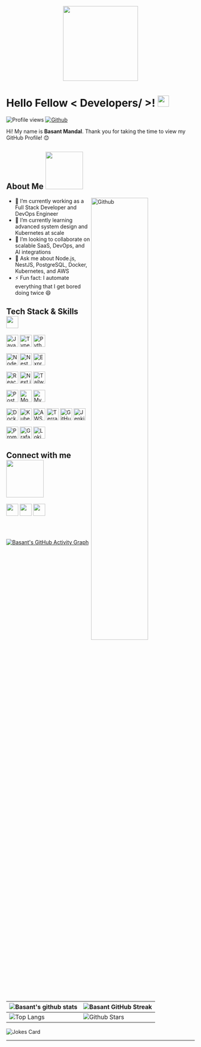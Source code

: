 <p align="center">
  <img width="200" src="https://raw.githubusercontent.com/abhisheknaiidu/abhisheknaiidu/master/code.gif">
</p>
<h1> Hello Fellow &lt; Developers/ &gt;! <img src="https://raw.githubusercontent.com/MartinHeinz/MartinHeinz/master/wave.gif" width="30px"> </h1>

<p><img src="https://visitor-badge.glitch.me/badge?page_id=worthym330.worthym330" alt="Profile views">
<a href="https://github.com/worthym330"><img src="https://img.shields.io/github/followers/worthym330?label=Follow&amp;style=social" alt="Github"></a></p>

<div size="20px"> Hi! My name is <strong>Basant Mandal</strong>. Thank you for taking the time to view my GitHub Profile! 😊</div>


<h2> About Me <img src="https://media0.giphy.com/media/KDDpcKigbfFpnejZs6/giphy.gif?cid=ecf05e47oy6f4zjs8g1qoiystc56cu7r9tb8a1fe76e05oty&amp;rid=giphy.gif" width="100px"></h2>
<img width="55%" align="right" alt="Github" src="https://raw.githubusercontent.com/onimur/.github/master/.resources/git-header.svg">
<ul>
<li>🔭 I’m currently working as a Full Stack Developer and DevOps Engineer</li>
<li>🌱 I’m currently learning advanced system design and Kubernetes at scale</li>
<li>👯 I’m looking to collaborate on scalable SaaS, DevOps, and AI integrations</li>
<li>💬 Ask me about Node.js, NestJS, PostgreSQL, Docker, Kubernetes, and AWS</li>
<li>⚡ Fun fact: I automate everything that I get bored doing twice 😄</li>
</ul>

<h2> Tech Stack & Skills <img src="https://media2.giphy.com/media/QssGEmpkyEOhBCb7e1/giphy.gif?cid=ecf05e47a0n3gi1bfqntqmob8g9aid1oyj2wr3ds3mg700bl&amp;rid=giphy.gif" width="32px"> </h2>

<!-- Programming Languages -->
<a href="#"><img width="32px" src="https://raw.githubusercontent.com/rahulbanerjee26/githubAboutMeGenerator/main/icons/javascript.svg" title="JavaScript"></a>
<a href="#"><img width="32px" src="https://raw.githubusercontent.com/rahulbanerjee26/githubAboutMeGenerator/main/icons/typescript.svg" title="TypeScript"></a>
<a href="#"><img width="32px" src="https://raw.githubusercontent.com/rahulbanerjee26/githubAboutMeGenerator/main/icons/python.svg" title="Python"></a>

<!-- Backend & Frameworks -->
<a href="#"><img width="32px" src="https://raw.githubusercontent.com/rahulbanerjee26/githubAboutMeGenerator/main/icons/nodejs.svg" title="Node.js"></a>
<a href="#"><img width="32px" src="https://raw.githubusercontent.com/rahulbanerjee26/githubAboutMeGenerator/main/icons/nestjs.svg" title="NestJS"></a>
<a href="#"><img width="32px" src="https://raw.githubusercontent.com/rahulbanerjee26/githubAboutMeGenerator/main/icons/express.svg" title="Express.js"></a>

<!-- Frontend -->
<a href="#"><img width="32px" src="https://raw.githubusercontent.com/rahulbanerjee26/githubAboutMeGenerator/main/icons/reactjs.svg" title="React.js"></a>
<a href="#"><img width="32px" src="https://raw.githubusercontent.com/rahulbanerjee26/githubAboutMeGenerator/main/icons/nextjs.svg" title="Next.js"></a>
<a href="#"><img width="32px" src="https://raw.githubusercontent.com/rahulbanerjee26/githubAboutMeGenerator/main/icons/tailwind.svg" title="Tailwind CSS"></a>

<!-- Databases -->
<a href="#"><img width="32px" src="https://raw.githubusercontent.com/rahulbanerjee26/githubAboutMeGenerator/main/icons/postgresql.svg" title="PostgreSQL"></a>
<a href="#"><img width="32px" src="https://raw.githubusercontent.com/rahulbanerjee26/githubAboutMeGenerator/main/icons/mongodb.svg" title="MongoDB"></a>
<a href="#"><img width="32px" src="https://raw.githubusercontent.com/rahulbanerjee26/githubAboutMeGenerator/main/icons/mysql.svg" title="MySQL"></a>

<!-- DevOps / Cloud -->
<a href="#"><img width="32px" src="https://raw.githubusercontent.com/rahulbanerjee26/githubAboutMeGenerator/main/icons/docker.svg" title="Docker"></a>
<a href="#"><img width="32px" src="https://raw.githubusercontent.com/rahulbanerjee26/githubAboutMeGenerator/main/icons/kubernetes.svg" title="Kubernetes"></a>
<a href="#"><img width="32px" src="https://raw.githubusercontent.com/rahulbanerjee26/githubAboutMeGenerator/main/icons/aws.svg" title="AWS"></a>
<a href="#"><img width="32px" src="https://raw.githubusercontent.com/rahulbanerjee26/githubAboutMeGenerator/main/icons/terraform.svg" title="Terraform"></a>
<a href="#"><img width="32px" src="https://raw.githubusercontent.com/rahulbanerjee26/githubAboutMeGenerator/main/icons/githubactions.svg" title="GitHub Actions"></a>
<a href="#"><img width="32px" src="https://raw.githubusercontent.com/rahulbanerjee26/githubAboutMeGenerator/main/icons/jenkins.svg" title="Jenkins"></a>

<!-- Monitoring -->
<a href="#"><img width="32px" src="https://raw.githubusercontent.com/rahulbanerjee26/githubAboutMeGenerator/main/icons/prometheus.svg" title="Prometheus"></a>
<a href="#"><img width="32px" src="https://raw.githubusercontent.com/rahulbanerjee26/githubAboutMeGenerator/main/icons/grafana.svg" title="Grafana"></a>
<a href="#"><img width="32px" src="https://raw.githubusercontent.com/rahulbanerjee26/githubAboutMeGenerator/main/icons/loki.svg" title="Loki"></a>

<h2> Connect with me <img src="https://raw.githubusercontent.com/ShahriarShafin/ShahriarShafin/main/Assets/handshake.gif" width="100px"> </h2>

<a href="https://www.linkedin.com/in/basantmandal330"><img width="32px" align="center" src="https://raw.githubusercontent.com/rahulbanerjee26/githubAboutMeGenerator/main/icons/linked-in-alt.svg"></a>
<a href="https://medium.com/@mandalbasant330"><img width="32px" align="center" src="https://raw.githubusercontent.com/rahulbanerjee26/githubAboutMeGenerator/main/icons/medium.svg"></a>
<a href="https://github.com/worthym330"><img width="32px" align="center" src="https://raw.githubusercontent.com/rahulbanerjee26/githubAboutMeGenerator/main/icons/github.svg"></a>

<br><br>

<p><a href="https://github.com/worthym330"><img src="https://activity-graph.herokuapp.com/graph?username=worthym330&amp;theme=tokyonight" alt="Basant's GitHub Activity Graph"></a></p>

<table>
  <thead>
    <tr>
      <th><img src="https://github-readme-stats.vercel.app/api?username=worthym330&amp;show_icons=true&amp;theme=tokyonight" alt="Basant's github stats"></th>
      <th><img src="https://github-readme-streak-stats.herokuapp.com/?user=worthym330&amp;theme=tokyonight" alt="Basant GitHub Streak"></th>
    </tr>
  </thead>
  <tbody>
    <tr>
      <td><img src="https://github-readme-stats.vercel.app/api/top-langs/?username=worthym330&amp;theme=tokyonight" alt="Top Langs"></td>
      <td><img src="https://github-readme-stats.vercel.app/api?username=worthym330&amp;show_icons=true&amp;locale=en&amp;count_private=true&amp;hide_rank=true&amp;custom_title=My%20GitHub%20Stats&amp;disable_animations=true&amp;theme=tokyonight" alt="Github Stars"></td>
    </tr>
  </tbody>
</table>

<p><img src="https://readme-jokes.vercel.app/api?theme=tokyonight" alt="Jokes Card"></p>

<hr>
